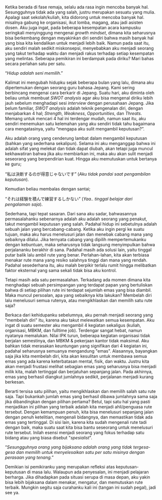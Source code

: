Ketika berada di fase remaja, selalu ada rasa ingin mencoba banyak hal. Sesungguhnya tidak ada yang salah, justru merupakan sesuatu yang mulia. Apalagi saat sekolah/kuliah, kita didorong untuk mencoba banyak hal. misalnya gabung ke organisasi, ikut lomba, magang, atau jadi asisten dosen. Aku juga ingat, pada beberapa kesempatan acara kampusku seringkali menyinggung mengenai *growth mindset*, dimana kita seharusnya bisa berkembang dengan meyakinkan diri sendiri bahwa masih banyak hal yang bisa kita kendalikan untuk menjadi lebih baik. Namun pada saat itu, aku sendiri malah sedikit miskonsepsi, menyebabkan aku menjadi seorang yang takut terhadap waktu dan menjadi rakus terhadap setiap kesempatan yang melintas. Seberapa pemikiran ini berdampak pada diriku? Mari bahas secara perlahan satu per satu.

“*Hidup adalah seni memilih*.”

Kalimat ini mengubah hidupku sejak beberapa bulan yang lalu, dimana aku dipertemukan dengan seorang guru bahasa Jepang. Kami sering berbincang mengenai cara berkarir di Jepang. Suatu hari, aku diminta oleh beliau untuk membuat *SWOT analysis* agar aku bisa mengenal diriku lebih jauh sebelum menghadapi sesi *interview* dengan perusahaan Jepang. Jika belum familiar, *SWOT analysis* adalah teknik pengenalan diri, dengan menjabarkan 4 hal; *Strength*, *Weakness*, *Opportunities*, dan *Threats*. Memang untuk mencari 4 hal ini terdengar mudah, namun saat itu, aku sendiri menemukan satu kelemahan yang aku sendiri tidak tahu bagaimana cara mengatasinya, yaitu “mengapa aku sulit mengambil keputusan?”.

Aku adalah orang yang cenderung lambat dalam mengambil keputusan (bahkan yang sederhana sekalipun). Selama ini aku menganggap bahwa ini adalah sifat yang melekat dan tidak dapat diubah, akan tetapi juga muncul kekhawatiran bahwa jika aku membiarkan ini, maka aku akan sulit menjadi seseorang yang berpendirian kuat. Hingga aku memutuskan untuk bertanya ke guru;

“私は決断するのが得意じゃないです” (*Aku tidak pandai saat pengambilan keputusan*). 

Kemudian beliau membalas dengan santai;

“それは経験を積んで練習するしかない” (*Yaa.. tinggal belajar dari pengalaman saja*).

Sederhana, tapi tepat sasaran. Dari sana aku sadar, bahwasannya permasalahanku sebenarnya adalah aku adalah seorang yang penakut, takut mengambil keputusan yang salah. Padahal hidup ini sebetulnya adalah sebuah jalan yang bercabang-cabang. Ketika aku ingin pergi ke suatu tujuan, maka aku harus menelusuri jalan dan menebak cabang mana yang sebaiknya dilalui. Jika ternyata cabang yang dipilih mempertemukanku dengan kebuntuan, maka seharusnya tidak langsung menyimpulkan bahwa perjalananku berakhir di sana. Padahal masih ada solusi lain, yaitu tinggal putar balik lalu ambil rute yang benar. Perlahan-lahan, kita akan terbiasa menakar rute mana yang resiko salahnya tinggi dan mana yang rendah. Padahal sesederhana itu, aku malah berpikir terlalu rumit hingga melibatkan faktor eksternal yang sama sekali tidak bisa aku kontrol.

Tetapi masih ada satu permasalahan. Terkadang ada momen dimana kita menghadapi sebuah persimpangan yang terdapat papan yang bertuliskan bahwa di setiap pilihan rute ini terdapat sejumlah emas yang bisa diambil. Maka muncul persoalan, apa yang sebaiknya kita lakukan? Membelah diri lalu menelusuri semua rutenya, atau mengikhlaskan dan memilih satu rute saja?

Berkaca dari kehidupanku sebelumnya, aku pernah menjadi seorang yang "membelah diri" itu, karena aku takut melewatkan semua kesempatan. Aku ingat di suatu semester aku mengambil 4 kegiatan sekaligus (kuliah, organisasi, MBKM, dan fulltime job). Terdengar sangat hebat, namun nyatanya memalukan. Nilai IPK turun, beberapa kegiatan organisasi tidak berjalan semestinya, dan MBKM & pekerjaan kantor tidak maksimal. Aku bahkan tidak merasakan keuntungan yang signifikan dari 4 kegiatan ini, padahal seharusnya semuanya mengandung "emas". Alasannya, bayangkan saja jika kita membelah diri, kita akan kesulitan untuk membawa semua emas yang ada karena keterbatasan mental, fisik, dan waktu. Justru kita akan menjadi frustasi melihat sebagian emas yang seharusnya bisa menjadi milik kita, malah tertinggal dan berjatuhan sepanjang jalan. Pada akhirnya, emas yang berhasil diangkut jumlahnya sedikit, perjalanan menjadi kurang berkesan.

Berarti tersisa satu pilihan, yaitu mengikhlaskan dan memilih salah satu rute saja. Tapi bukankah jumlah emas yang berhasil dibawa jumlahnya sama saja jika dibandingkan dengan pilihan pertama? Betul, tapi satu hal yang pasti menjadikan ini pilihan yang terbaik adalah kita menjadi ahli/penguasa rute tersebut. Dengan kemampuan penuh, kita bisa menelusuri sepanjang jalan dengan penuh ketelitian, mengenali bidangnya, dan memastikan tidak ada emas yang tertinggal. Di sisi lain, karena kita sudah mengenali rute tadi dengan baik, maka suatu saat kita bisa bantu seseorang untuk menelusuri rute tersebut. Inilah esensi menjadi seorang yang fokus terhadap satu bidang atau yang biasa disebut "*spesialist*".

“*Sesungguhnya orang yang bijaksana adalah orang yang tidak tergesa-gesa dan memilih untuk menyelesaikan satu per satu misinya dengan perasaan yang tenang.*”

Demikian isi pemikiranku yang merupakan refleksi atas keputusan-keputusan di masa lalu. Walaupun ada penyesalan, ini menjadi pelajaran berharga. Jika dihadapkan pada situasi serupa di masa depan, aku yakin bisa lebih bijaksana dalam menakar, mengatur, dan memutuskan rute terbaik. Mungkin segitu saja curahanku kali ini (tangan ini sudah pegal), jadi see ya.
